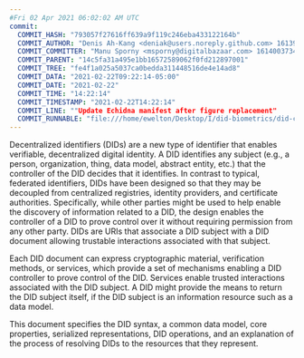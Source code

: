 ```yaml
---
#Fri 02 Apr 2021 06:02:02 AM UTC
commit:
  COMMIT_HASH: "793057f27616ff639a9f119c246eba433122164b"
  COMMIT_AUTHOR: "Denis Ah-Kang <deniak@users.noreply.github.com> 1613978745 +0400"
  COMMIT_COMMITTER: "Manu Sporny <msporny@digitalbazaar.com> 1614003734 -0500"
  COMMIT_PARENT: "14c5fa31a495e1bb16572589062f0fd212897001"
  COMMIT_TREE: "fe4f1a025a5037ca0bedda311448516de4e14ad8"
  COMMIT_DATA: "2021-02-22T09:22:14-05:00"
  COMMIT_DATE: "2021-02-22"
  COMMIT_TIME: "14:22:14"
  COMMIT_TIMESTAMP: "2021-02-22T14:22:14"
  COMMIT_LINE: ""Update Echidna manifest after figure replacement"
  COMMIT_RUNNABLE: "file:///home/ewelton/Desktop/I/did-biometrics/did-core-dataset/analysis/gitinfo/793057f27616ff639a9f119c246eba433122164b/snapshot/index.html"
---
```


<section id="abstract">
<p>
<a>Decentralized identifiers</a> (DIDs) are a new type of identifier that
enables verifiable, decentralized digital identity. A <a>DID</a> identifies any
subject (e.g., a person, organization, thing, data model, abstract entity, etc.)
that the controller of the <a>DID</a> decides that it identifies. In contrast to
typical, federated identifiers, <a>DIDs</a> have been designed so that they may
be decoupled from centralized registries, identity providers, and certificate
authorities. Specifically, while other parties might be used to help enable the
discovery of information related to a <a>DID</a>, the design enables the
controller of a <a>DID</a> to prove control over it without requiring permission
from any other party. <a>DIDs</a> are <a>URIs</a> that associate a <a>DID
subject</a> with a <a>DID document</a> allowing trustable interactions
associated with that subject.
    </p>
<p>
Each <a>DID document</a> can express cryptographic material, <a>verification
methods</a>, or <a>services</a>, which provide a set of mechanisms enabling a
<a>DID controller</a> to prove control of the <a>DID</a>. <a>Services</a> enable
trusted interactions associated with the <a>DID subject</a>. A <a>DID</a> might
provide the means to return the <a>DID subject</a> itself, if the <a>DID
subject</a> is an information resource such as a data model.
    </p>
<p>
This document specifies the DID syntax, a common data model, core properties,
serialized representations, DID operations, and an explanation of the process
of resolving DIDs to the resources that they represent.
    </p>
</section>
